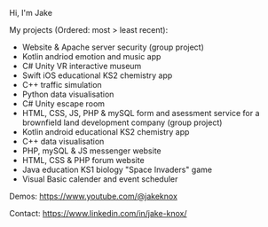 Hi, I'm Jake

My projects (Ordered: most > least recent):

- Website & Apache server security (group project)
- Kotlin andriod emotion and music app
- C# Unity VR interactive museum
- Swift iOS educational KS2 chemistry app
- C++ traffic simulation
- Python data visualisation
- C# Unity escape room
- HTML, CSS, JS, PHP & mySQL form and asessment service for a brownfield land development company (group project)
- Kotlin android educational KS2 chemistry app
- C++ data visualisation
- PHP, mySQL & JS messenger website
- HTML, CSS & PHP forum website
- Java education KS1 biology "Space Invaders" game
- Visual Basic calender and event scheduler



Demos: https://www.youtube.com/@jakeknox

Contact: https://www.linkedin.com/in/jake-knox/

<!---
Jake-Knox/Jake-Knox is a ✨ special ✨ repository because its `README.md` (this file) appears on your GitHub profile.
You can click the Preview link to take a look at your changes.

- 👋 Hi, I’m @Jake-Knox
- 👀 I’m interested in mobile, web and C# development
- 🌱 I’m currently learning Swift, C++ and React
- 💞️ I’m looking for remote development opertunities based in Greater Manchester
- 📫 How to reach me - https://www.linkedin.com/in/jake-knox/

--->
